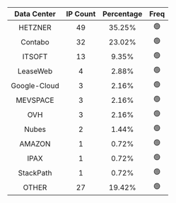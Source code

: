 | Data Center | IP Count | Percentage | Freq |
|:------------:|:--------:|:-----------:|:-----:|
| HETZNER | 49 | 35.25% | 🟢 |
| Contabo | 32 | 23.02% | 🟢 |
| ITSOFT | 13 | 9.35% | 🟢 |
| LeaseWeb | 4 | 2.88% | 🟢 |
| Google-Cloud | 3 | 2.16% | 🟢 |
| MEVSPACE | 3 | 2.16% | 🟢 |
| OVH | 3 | 2.16% | 🟢 |
| Nubes | 2 | 1.44% | 🟢 |
| AMAZON | 1 | 0.72% | 🟢 |
| IPAX | 1 | 0.72% | 🟢 |
| StackPath | 1 | 0.72% | 🟢 |
| OTHER | 27 | 19.42% | 🟢 |